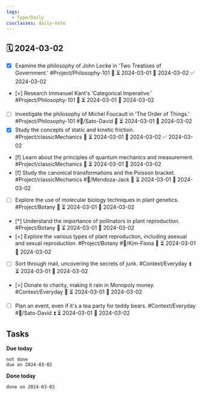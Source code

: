 ```yaml
---
tags:
  - Type/Daily
cssclasses: daily-note
---
```


## 🗓️ 2024-03-02

- [x] Examine the philosophy of John Locke in 'Two Treatises of Government.' #Project/Philosophy-101 🔼 ⏳ 2024-03-01 📅 2024-03-02 ✅ 2024-03-02
- [<] Research Immanuel Kant's 'Categorical Imperative.' #Project/Philosophy-101 🔺 ⏳ 2024-03-01 📅 2024-03-02
- [ ] Investigate the philosophy of Michel Foucault in 'The Order of Things.' #Project/Philosophy-101 #👤/Sato-David 🔺 ⏳ 2024-03-01 📅 2024-03-02
- [x] Study the concepts of static and kinetic friction. #Project/classicMechanics 🔽 ⏳ 2024-03-01 📅 2024-03-02 ✅ 2024-03-02
- [f] Learn about the principles of quantum mechanics and measurement. #Project/classicMechanics 🔺 ⏳ 2024-03-01 📅 2024-03-02
- [f] Study the canonical transformations and the Poisson bracket. #Project/classicMechanics #👤/Mendoza-Jack 🔽 ⏳ 2024-03-01 📅 2024-03-02
- [ ] Explore the use of molecular biology techniques in plant genetics. #Project/Botany 🔼 ⏳ 2024-03-01 📅 2024-03-02
- [*] Understand the importance of pollinators in plant reproduction. #Project/Botany 🔼 ⏳ 2024-03-01 📅 2024-03-02
- [<] Explore the various types of plant reproduction, including asexual and sexual reproduction. #Project/Botany #👤/Kim-Fiona 🔽 ⏳ 2024-03-01 📅 2024-03-02
- [ ] Sort through mail, uncovering the secrets of junk. #Context/Everyday ⏫ ⏳ 2024-03-01 📅 2024-03-02
- [>] Donate to charity, making it rain in Monopoly money. #Context/Everyday 🔺 ⏳ 2024-03-01 📅 2024-03-02
- [ ] Plan an event, even if it's a tea party for teddy bears. #Context/Everyday #👤/Sato-David ⏫ ⏳ 2024-03-01 📅 2024-03-02

## Tasks

**Due today**

```tasks
not done
due on 2024-03-02
```

**Done today**

```tasks
done on 2024-03-02
```
            